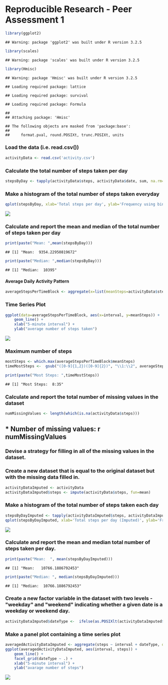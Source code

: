 # Reproducible Research - Peer Assessment 1


```r
library(ggplot2)
```

```
## Warning: package 'ggplot2' was built under R version 3.2.5
```

```r
library(scales)
```

```
## Warning: package 'scales' was built under R version 3.2.5
```

```r
library(Hmisc)
```

```
## Warning: package 'Hmisc' was built under R version 3.2.5
```

```
## Loading required package: lattice
```

```
## Loading required package: survival
```

```
## Loading required package: Formula
```

```
## 
## Attaching package: 'Hmisc'
```

```
## The following objects are masked from 'package:base':
## 
##     format.pval, round.POSIXt, trunc.POSIXt, units
```

### Load the data (i.e. read.csv())

```r
activityData <- read.csv('activity.csv')
```

### Calculate the total number of steps taken per day

```r
stepsByDay <- tapply(activityData$steps, activityData$date, sum, na.rm=TRUE)
```

### Make a histogram of the total number of steps taken everyday

```r
qplot(stepsByDay, xlab='Total steps per day', ylab='Frequency using binwith 500', binwidth=500)
```

![](PA1_template_files/figure-html/unnamed-chunk-4-1.png)<!-- -->

### Calculate and report the mean and median of the total number of steps taken per day


```r
print(paste("Mean: ",mean(stepsByDay)))
```

```
## [1] "Mean:  9354.22950819672"
```

```r
print(paste("Median: ",median(stepsByDay)))
```

```
## [1] "Median:  10395"
```


#### Average Daily Activity Pattern

```r
averageStepsPerTimeBlock <- aggregate(x=list(meanSteps=activityData$steps), by=list(interval=activityData$interval), FUN=mean, na.rm=TRUE)
```

### Time Series Plot

```r
ggplot(data=averageStepsPerTimeBlock, aes(x=interval, y=meanSteps)) +
    geom_line() +
    xlab("5-minute interval") +
    ylab("average number of steps taken") 
```

![](PA1_template_files/figure-html/unnamed-chunk-7-1.png)<!-- -->

### Maximum number of steps

```r
mostSteps <- which.max(averageStepsPerTimeBlock$meanSteps)
timeMostSteps <-  gsub("([0-9]{1,2})([0-9]{2})", "\\1:\\2", averageStepsPerTimeBlock[mostSteps,'interval'])

print(paste("Most Steps: ",timeMostSteps))
```

```
## [1] "Most Steps:  8:35"
```

### Calculate and report the total number of missing values in the dataset

```r
numMissingValues <- length(which(is.na(activityData$steps)))
```

## * Number of missing values: r numMissingValues

### Devise a strategy for filling in all of the missing values in the dataset.

### Create a new dataset that is equal to the original dataset but with the missing data filled in.

```r
activityDataImputed <- activityData
activityDataImputed$steps <- impute(activityData$steps, fun=mean)
```

### Make a histogram of the total number of steps taken each day

```r
stepsByDayImputed <- tapply(activityDataImputed$steps, activityDataImputed$date, sum)
qplot(stepsByDayImputed, xlab='Total steps per day (Imputed)', ylab='Frequency using binwith 500', binwidth=500)
```

![](PA1_template_files/figure-html/unnamed-chunk-11-1.png)<!-- -->

### Calculate and report the mean and median total number of steps taken per day.

```r
print(paste("Mean:  ", mean(stepsByDayImputed)))
```

```
## [1] "Mean:   10766.1886792453"
```

```r
print(paste("Median: ", median(stepsByDayImputed)))
```

```
## [1] "Median:  10766.1886792453"
```


### Create a new factor variable in the dataset with two levels - "weekday" and "weekend" indicating whether a given date is a weekday or weekend day.

```r
activityDataImputed$dateType <-  ifelse(as.POSIXlt(activityDataImputed$date)$wday %in% c(0,6), 'weekend', 'weekday')
```

### Make a panel plot containing a time series plot

```r
averagedActivityDataImputed <- aggregate(steps ~ interval + dateType, data=activityDataImputed, mean)
ggplot(averagedActivityDataImputed, aes(interval, steps)) + 
    geom_line() + 
    facet_grid(dateType ~ .) +
    xlab("5-minute interval") + 
    ylab("avarage number of steps")
```

![](PA1_template_files/figure-html/unnamed-chunk-14-1.png)<!-- -->
